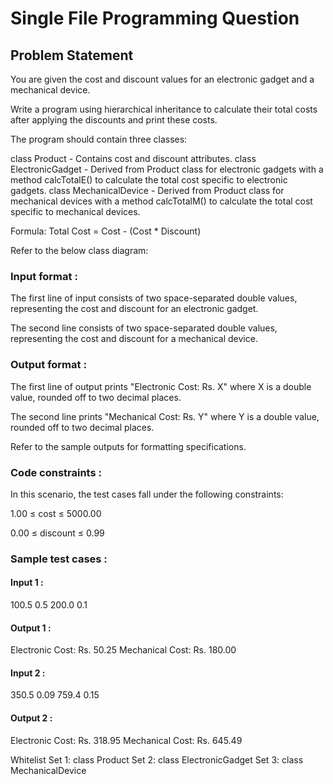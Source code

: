 # Single File Programming Question

## Problem Statement

You are given the cost and discount values for an electronic gadget and a mechanical device.

Write a program using hierarchical inheritance to calculate their total costs after applying the discounts and print these costs.

The program should contain three classes:

class Product - Contains cost and discount attributes.
class ElectronicGadget - Derived from Product class for electronic gadgets with a method calcTotalE() to calculate the total cost specific to electronic gadgets.
class MechanicalDevice - Derived from Product class for mechanical devices with a method calcTotalM() to calculate the total cost specific to mechanical devices.

Formula: Total Cost = Cost - (Cost * Discount)

Refer to the below class diagram:

### Input format :

The first line of input consists of two space-separated double values, representing the cost and discount for an electronic gadget.

The second line consists of two space-separated double values, representing the cost and discount for a mechanical device.

### Output format :

The first line of output prints "Electronic Cost: Rs. X" where X is a double value, rounded off to two decimal places.

The second line prints "Mechanical Cost: Rs. Y" where Y is a double value, rounded off to two decimal places.

Refer to the sample outputs for formatting specifications.

### Code constraints :

In this scenario, the test cases fall under the following constraints:

1.00 ≤ cost ≤ 5000.00

0.00 ≤ discount ≤ 0.99

### Sample test cases :

#### Input 1 :

100.5 0.5
200.0 0.1

#### Output 1 :

Electronic Cost: Rs. 50.25
Mechanical Cost: Rs. 180.00

#### Input 2 :

350.5 0.09
759.4 0.15

#### Output 2 :

Electronic Cost: Rs. 318.95
Mechanical Cost: Rs. 645.49

Whitelist
Set 1:
class Product
Set 2:
class ElectronicGadget
Set 3:
class MechanicalDevice
